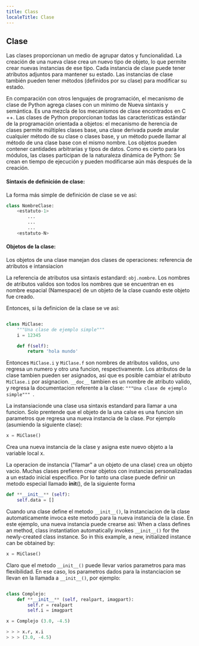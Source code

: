 ```yaml
---
title: Class
localeTitle: Clase
---
```

## Clase

Las clases proporcionan un medio de agrupar datos y funcionalidad. La creación de una nueva clase crea un nuevo tipo de objeto, lo que permite crear nuevas instancias de ese tipo. Cada instancia de clase puede tener atributos adjuntos para mantener su estado. Las instancias de clase también pueden tener métodos (definidos por su clase) para modificar su estado.

En comparación con otros lenguajes de programación, el mecanismo de clase de Python agrega clases con un mínimo de Nueva sintaxis y semántica. Es una mezcla de los mecanismos de clase encontrados en C ++. Las clases de Python proporcionan todas las características estándar de la programación orientada a objetos: el mecanismo de herencia de clases permite múltiples clases base, una clase derivada puede anular cualquier método de su clase o clases base, y un método puede llamar al método de una clase base con el mismo nombre. Los objetos pueden contener cantidades arbitrarias y tipos de datos. Como es cierto para los módulos, las clases participan de la naturaleza dinámica de Python: Se crean en tiempo de ejecución y pueden modificarse aún más después de la creación.

#### Sintaxis de definición de clase:

La forma más simple de definición de clase se ve así:

```python
class NombreClase: 
    <estatuto-1> 
        ... 
        ... 
        ... 
    <estatuto-N> 
 ``` 
 
 #### Objetos de la clase: 
 
 Los objetos de una clase manejan dos clases de operaciones: referencia de atributos e intansiacion

 La referencia de atributos usa sintaxis estandard: `obj.nombre`.
 Los nombres de atributos validos son todos los nombres que se encuentran en es nombre espacial (Namespace) de un objeto de la clase cuando este objeto fue creado.

 Entonces, si la definicion de la clase se ve asi:
```python

class MiClase: 
    """Una clase de ejemplo simple""" 
    i = 12345

    def f(self): 
        return 'hola mundo' 

```
Entonces `MiClase.i` y `MiClase.f` son nombres de atributos validos, uno regresa un numero y otro una funcion, respectivamente. 
 Los atributos de la clase tambien pueden ser asignados, asi que es posible cambiar el atributo `MiClase.i` por asignacion. `__doc__` tambien es un nombre de atributo valido, y regresa la documentacion referente a la clase: `"""Una clase de ejemplo simple""" `. 
 
 La instansiacionde una clase usa sintaxis estandard para llamar a una funcion. Solo prentende que el objeto de la una calse es una funcion sin parametros que regresa una nueva instancia de la clase. Por ejemplo (asumiendo la siguiente clase):

```python
x = MiClase()
```
Crea una nueva instancia de la clase y asigna este nuevo objeto a la variable local x.
 
La operacion de instancia ("llamar" a un objeto de una clase) crea un objeto vacio.
Muchas clases prefieren crear objetos con instancias personalizadas a un estado inicial especifico.
Por lo tanto una clase puede definir un metodo especial llamado __init__(), de la siguiente forma
```python
def **__init__** (self): 
    self.data = []
```
Cuando una clase define el metodo `__init__()`, la instanciacion de la clase automaticamente invoca este metodo para la nueva instancia de la clase.
En este ejemplo, una nueva instancia puede crearse asi:
When a class defines an  method, class instantiation automatically invokes `__init__()` for the newly-created class instance. 
 So in this example, a new, initialized instance can be obtained by: 

```python
x = MiClase()
```
Claro que el metodo `__init__()` puede llevar varios parametros para mas flexibilidad.
En ese caso, los parametros dados para la instanciacion se llevan en la llamada a `__init__()`, por ejemplo:

```python

class Complejo: 
    def **__init__** (self, realpart, imagpart): 
        self.r = realpart 
        self.i = imagpart

x = Complejo (3.0, -4.5)

> > > x.r, x.i 
> > > (3.0, -4.5)
```
